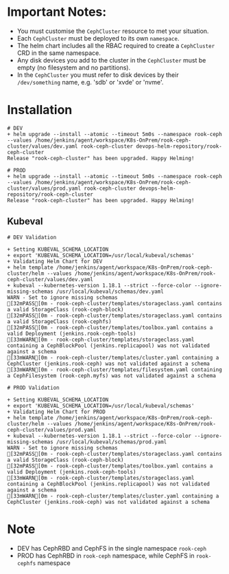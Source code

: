# Important Notes:
- You must customise the `CephCluster` resource to met your situation.
- Each `CephCluster` must be deployed to its own `namespace`.
- The helm chart includes all the RBAC required to create a `CephCluster` CRD in the same namespace.
- Any disk devices you add to the cluster in the `CephCluster` must be empty (no filesystem and no partitions).
- In the `CephCluster` you must refer to disk devices by their `/dev/something` name, e.g. 'sdb' or 'xvde' or 'nvme'.

# Installation

```shell script
# DEV
+ helm upgrade --install --atomic --timeout 5m0s --namespace rook-ceph --values /home/jenkins/agent/workspace/K8s-OnPrem/rook-ceph-cluster/values/dev.yaml rook-ceph-cluster devops-helm-repository/rook-ceph-cluster
Release "rook-ceph-cluster" has been upgraded. Happy Helming!

# PROD
+ helm upgrade --install --atomic --timeout 5m0s --namespace rook-ceph --values /home/jenkins/agent/workspace/K8s-OnPrem/rook-ceph-cluster/values/prod.yaml rook-ceph-cluster devops-helm-repository/rook-ceph-cluster
Release "rook-ceph-cluster" has been upgraded. Happy Helming!
```

## Kubeval

```shell script
# DEV Validation

+ Setting KUBEVAL_SCHEMA_LOCATION
+ export 'KUBEVAL_SCHEMA_LOCATION=/usr/local/kubeval/schemas'
+ Validating Helm Chart for DEV
+ helm template /home/jenkins/agent/workspace/K8s-OnPrem/rook-ceph-cluster/helm --values /home/jenkins/agent/workspace/K8s-OnPrem/rook-ceph-cluster/values/dev.yaml
+ kubeval --kubernetes-version 1.18.1 --strict --force-color --ignore-missing-schemas /usr/local/kubeval/schemas/dev.yaml
WARN - Set to ignore missing schemas
[32mPASS[0m - rook-ceph-cluster/templates/storageclass.yaml contains a valid StorageClass (rook-ceph-block)
[32mPASS[0m - rook-ceph-cluster/templates/storageclass.yaml contains a valid StorageClass (rook-cephfs)
[32mPASS[0m - rook-ceph-cluster/templates/toolbox.yaml contains a valid Deployment (jenkins.rook-ceph-tools)
[33mWARN[0m - rook-ceph-cluster/templates/storageclass.yaml containing a CephBlockPool (jenkins.replicapool) was not validated against a schema
[33mWARN[0m - rook-ceph-cluster/templates/cluster.yaml containing a CephCluster (jenkins.rook-ceph) was not validated against a schema
[33mWARN[0m - rook-ceph-cluster/templates/filesystem.yaml containing a CephFilesystem (rook-ceph.myfs) was not validated against a schema
```

```shell script
# PROD Validation

+ Setting KUBEVAL_SCHEMA_LOCATION
+ export 'KUBEVAL_SCHEMA_LOCATION=/usr/local/kubeval/schemas'
+ Validating Helm Chart for PROD
+ helm template /home/jenkins/agent/workspace/K8s-OnPrem/rook-ceph-cluster/helm --values /home/jenkins/agent/workspace/K8s-OnPrem/rook-ceph-cluster/values/prod.yaml
+ kubeval --kubernetes-version 1.18.1 --strict --force-color --ignore-missing-schemas /usr/local/kubeval/schemas/prod.yaml
WARN - Set to ignore missing schemas
[32mPASS[0m - rook-ceph-cluster/templates/storageclass.yaml contains a valid StorageClass (rook-ceph-block)
[32mPASS[0m - rook-ceph-cluster/templates/toolbox.yaml contains a valid Deployment (jenkins.rook-ceph-tools)
[33mWARN[0m - rook-ceph-cluster/templates/storageclass.yaml containing a CephBlockPool (jenkins.replicapool) was not validated against a schema
[33mWARN[0m - rook-ceph-cluster/templates/cluster.yaml containing a CephCluster (jenkins.rook-ceph) was not validated against a schema
```

# Note
- DEV has CephRBD and CephFS in the single namespace `rook-ceph`
- PROD has CephRBD in `rook-ceph` namespace, while CephFS in `rook-cephfs` namespace